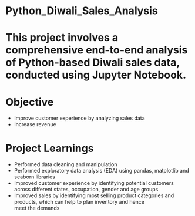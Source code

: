 # Python_Diwali_Sales_Analysis
# This project involves a comprehensive end-to-end analysis of Python-based Diwali sales data, conducted using Jupyter Notebook.
# Objective
  - Improve customer experience by analyzing sales data
  - Increase revenue
# Project Learnings
  - Performed data cleaning and manipulation
  - Performed exploratory data analysis (EDA) using pandas, matplotlib and seaborn libraries
  - Improved customer experience by identifying potential customers across different states, occupation, gender and age groups
  - Improved sales by identifying most selling product categories and products, which can help to plan inventory and hence meet the demands
